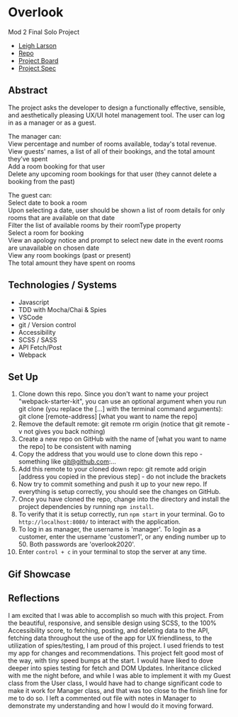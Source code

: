 # Overlook 
Mod 2 Final Solo Project

- [Leigh Larson](https://github.com/leighlars)
- [Repo](https://github.com/leighlars/overlook-solo)
- [Project Board](https://github.com/leighlars/overlook-solo/projects)
- [Project Spec](https://frontend.turing.io/projects/overlook.html)

## Abstract 
The project asks the developer to design a functionally effective, sensible, and aesthetically pleasing UX/UI hotel management tool. The user can log in as a manager or as a guest. 

The manager can: </br>
View percentage and number of rooms available, today's total revenue. </br>
View guests' names, a list of all of their bookings, and the total amount they’ve spent </br>
Add a room booking for that user </br>
Delete any upcoming room bookings for that user (they cannot delete a booking from the past)

The guest can:</br>
Select date to book a room </br>
Upon selecting a date, user should be shown a list of room details for only rooms that are available on that date </br>
Filter the list of available rooms by their roomType property </br>
Select a room for booking </br>
View an apology notice and prompt to select new date in the event rooms are unavailable on chosen date </br>
View any room bookings (past or present) </br>
The total amount they have spent on rooms </br>

## Technologies / Systems
- Javascript
- TDD with Mocha/Chai & Spies
- VSCode 
- git / Version control
- Accessibility 
- SCSS / SASS
- API Fetch/Post
- Webpack

## Set Up 

1. Clone down this repo. Since you don't want to name your project "webpack-starter-kit", you can use an optional argument when you run git clone (you replace the [...] with the terminal command arguments): git clone [remote-address] [what you want to name the repo]
2. Remove the default remote: git remote rm origin (notice that git remote -v not gives you back nothing)
3. Create a new repo on GitHub with the name of [what you want to name the repo] to be consistent with naming
4. Copy the address that you would use to clone down this repo - something like git@github.com:...
5. Add this remote to your cloned down repo: git remote add origin [address you copied in the previous step] - do not include the brackets
6. Now try to commit something and push it up to your new repo. If everything is setup correctly, you should see the changes on GitHub.
7. Once you have cloned the repo, change into the directory and install the project dependencies by running `npm install`.
8. To verify that it is setup correctly, run `npm start` in your terminal. Go to `http://localhost:8080/` to interact with the application. 
9. To log in as manager, the username is 'manager'. To login as a customer, enter the username 'customer1', or any ending number up to 50. Both passwords are 'overlook2020'.
10. Enter `control + c` in your terminal to stop the server at any time.

## Gif Showcase

## Reflections
I am excited that I was able to accomplish so much with this project. From the beautiful, responsive, and sensible design using SCSS, to the 100% Accessibility score, to fetching, posting, and deleting data to the API, fetching data throughout the use of the app for UX friendliness, to the utilization of spies/testing, I am proud of this project. I used friends to test my app for changes and recommendations. This project felt good most of the way, with tiny speed bumps at the start. 
I would have liked to dove deeper into spies testing for fetch and DOM Updates.
Inheritance clicked with me the night before, and while I was able to implement it with my Guest class from the User class, I would have had to change significant code to make it work for Manager class, and that was too close to the finish line for me to do so. I left a commented out file with notes in Manager to demonstrate my understanding and how I would do it moving forward. 
